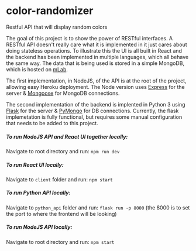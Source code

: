 # color-randomizer
Restful API that will display random colors

The goal of this project is to show the power of RESTful interfaces.  A RESTful API doesn't really care what it is implemented in it just cares about doing stateless operations.  To illustrate this the UI is all built in React and the backend has been implemented in multiple languages, which all behave the same way.  The data that is being used is stored in a simple MongoDB, which is hosted on [mLab](https://mlab.com/).

The first implementation, in NodeJS, of the API is at the root of the project, allowing easy Heroku deployment.  The Node version uses [Express](https://expressjs.com/) for the server & [Mongoose](https://mongoosejs.com/) for MongoDB connections.

The second implementation of the backend is implented in Python 3 using [Flask](http://flask.pocoo.org/) for the server & [PyMongo](https://api.mongodb.com/python/current/) for DB connections.  Currently, the flask implemetation is fully functional, but requires some manual configuration that needs to be added to this project.

##### To run NodeJS API and React UI together locally:
Navigate to root directory and run:
`npm run dev`

##### To run React UI locally:
Navigate to `client` folder and run:
`npm start`

##### To run Python API locally:
Navigate to `python_api` folder and run:
`flask run -p 8000` (the 8000 is to set the port to where the frontend will be looking)

##### To run NodeJS API locally:
Navigate to root directory and run:
`npm start`
